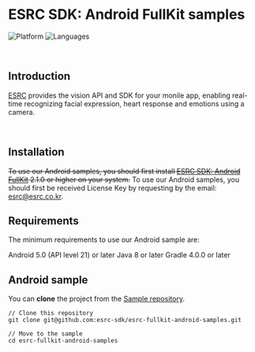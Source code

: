 # ESRC SDK: Android FullKit samples
![Platform](https://img.shields.io/badge/platform-ANDROID-orange.svg)
![Languages](https://img.shields.io/badge/language-JAVA-orange.svg)

<br />

## Introduction
[ESRC](http://esrc.co.kr) provides the vision API and SDK for your monile app, enabling real-time recognizing facial expression, heart response and emotions using a camera.

<br />

## Installation
~~To use our Android samples, you should first install [ESRC SDK: Android FullKit](https://github.com/esrc-sdk/android-esrc-sdk) 2.1.0 or higher on your system.~~
To use our Android samples, you should first be received License Key by requesting by the email: esrc@esrc.co.kr.

## Requirements
The minimum requirements to use our Android sample are:

Android 5.0 (API level 21) or later
Java 8 or later
Gradle 4.0.0 or later

## Android sample
You can **clone** the project from the [Sample repository](https://github.com/esrc-sdk/esrc-fullkit-android-samples).

```
// Clone this repository
git clone git@github.com:esrc-sdk/esrc-fullkit-android-samples.git

// Move to the sample
cd esrc-fullkit-android-samples
```
